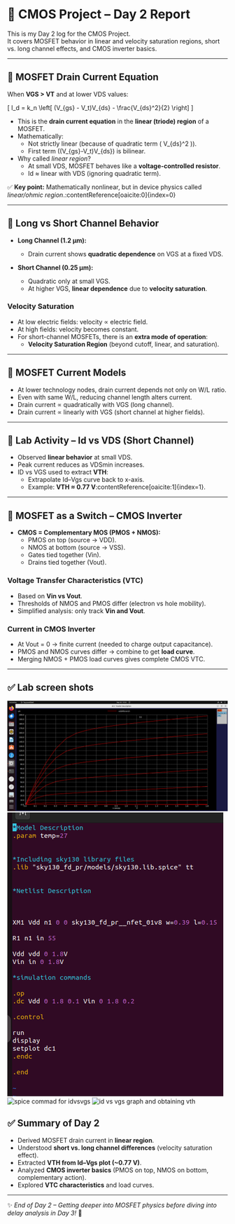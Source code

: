 # 📘 CMOS Project – Day 2 Report

This is my Day 2 log for the CMOS Project.  
It covers MOSFET behavior in linear and velocity saturation regions, short vs. long channel effects, and CMOS inverter basics.  

---

## 🔹 MOSFET Drain Current Equation

When **VGS > VT** and at lower VDS values:

\[
I_d = k_n \left[ (V_{gs} - V_t)V_{ds} - \frac{V_{ds}^2}{2} \right]
\]

- This is the **drain current equation** in the **linear (triode) region** of a MOSFET.  
- Mathematically:  
  - Not strictly linear (because of quadratic term \( V_{ds}^2 \)).  
  - First term \((V_{gs}-V_t)V_{ds}\) is bilinear.  
- Why called *linear region*?  
  - At small VDS, MOSFET behaves like a **voltage-controlled resistor**.  
  - Id ≈ linear with VDS (ignoring quadratic term).  

✅ **Key point:** Mathematically nonlinear, but in device physics called *linear/ohmic region*.:contentReference[oaicite:0]{index=0}

---

## 🔹 Long vs Short Channel Behavior

- **Long Channel (1.2 μm):**  
  - Drain current shows **quadratic dependence** on VGS at a fixed VDS.  

- **Short Channel (0.25 μm):**  
  - Quadratic only at small VGS.  
  - At higher VGS, **linear dependence** due to **velocity saturation**.  

### Velocity Saturation
- At low electric fields: velocity ∝ electric field.  
- At high fields: velocity becomes constant.  
- For short-channel MOSFETs, there is an **extra mode of operation**:  
  - **Velocity Saturation Region** (beyond cutoff, linear, and saturation).  

---

## 🔹 MOSFET Current Models

- At lower technology nodes, drain current depends not only on W/L ratio.  
- Even with same W/L, reducing channel length alters current.  
- Drain current ∝ quadratically with VGS (long channel).  
- Drain current ∝ linearly with VGS (short channel at higher fields).  

---

## 🔹 Lab Activity – Id vs VDS (Short Channel)

- Observed **linear behavior** at small VDS.  
- Peak current reduces as VDSmin increases.  
- ID vs VGS used to extract **VTH**:  
  - Extrapolate Id–Vgs curve back to x-axis.  
  - Example: **VTH ≈ 0.77 V**:contentReference[oaicite:1]{index=1}.  

---

## 🔹 MOSFET as a Switch – CMOS Inverter

- **CMOS = Complementary MOS (PMOS + NMOS):**  
  - PMOS on top (source → VDD).  
  - NMOS at bottom (source → VSS).  
  - Gates tied together (Vin).  
  - Drains tied together (Vout).  

### Voltage Transfer Characteristics (VTC)
- Based on **Vin vs Vout**.  
- Thresholds of NMOS and PMOS differ (electron vs hole mobility).  
- Simplified analysis: only track **Vin and Vout**.  

### Current in CMOS Inverter
- At Vout = 0 → finite current (needed to charge output capacitance).  
- PMOS and NMOS curves differ → combine to get **load curve**.  
- Merging NMOS + PMOS load curves gives complete CMOS VTC.  

---
## ✅ Lab screen shots
![Short channel device Id vs Vds](images/shortchannel_idsvsvds.png)
![Id vs Vds](images/spice_ids_vds.png)
![spice commad for idvsvgs](images/spice_vth)
![id vs vgs graph and obtaining vth](images/vth)


## ✅ Summary of Day 2
- Derived MOSFET drain current in **linear region**.  
- Understood **short vs. long channel differences** (velocity saturation effect).  
- Extracted **VTH from Id–Vgs plot (~0.77 V)**.  
- Analyzed **CMOS inverter basics** (PMOS on top, NMOS on bottom, complementary action).  
- Explored **VTC characteristics** and load curves.  

---

✨ *End of Day 2 – Getting deeper into MOSFET physics before diving into delay analysis in Day 3!* 🚀

